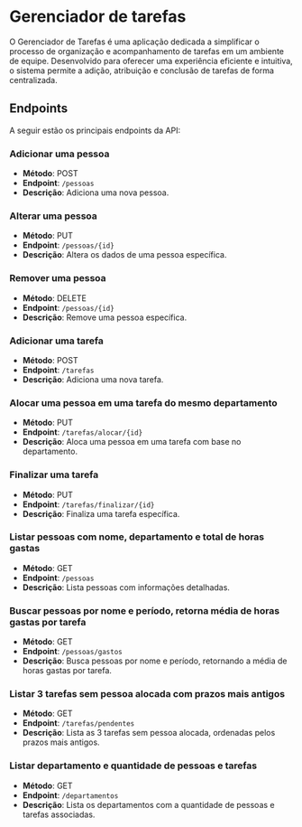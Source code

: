 # Gerenciador de tarefas

O Gerenciador de Tarefas é uma aplicação dedicada a 
simplificar o processo de organização e acompanhamento de tarefas em um ambiente de equipe. 
Desenvolvido para oferecer uma experiência eficiente e intuitiva, 
o sistema permite a adição, atribuição e conclusão de tarefas de forma centralizada.

## Endpoints

A seguir estão os principais endpoints da API:

### Adicionar uma pessoa

- **Método**: POST
- **Endpoint**: `/pessoas`
- **Descrição**: Adiciona uma nova pessoa.

### Alterar uma pessoa

- **Método**: PUT
- **Endpoint**: `/pessoas/{id}`
- **Descrição**: Altera os dados de uma pessoa específica.

### Remover uma pessoa

- **Método**: DELETE
- **Endpoint**: `/pessoas/{id}`
- **Descrição**: Remove uma pessoa específica.

### Adicionar uma tarefa

- **Método**: POST
- **Endpoint**: `/tarefas`
- **Descrição**: Adiciona uma nova tarefa.

### Alocar uma pessoa em uma tarefa do mesmo departamento

- **Método**: PUT
- **Endpoint**: `/tarefas/alocar/{id}`
- **Descrição**: Aloca uma pessoa em uma tarefa com base no departamento.

### Finalizar uma tarefa

- **Método**: PUT
- **Endpoint**: `/tarefas/finalizar/{id}`
- **Descrição**: Finaliza uma tarefa específica.

### Listar pessoas com nome, departamento e total de horas gastas

- **Método**: GET
- **Endpoint**: `/pessoas`
- **Descrição**: Lista pessoas com informações detalhadas.

### Buscar pessoas por nome e período, retorna média de horas gastas por tarefa

- **Método**: GET
- **Endpoint**: `/pessoas/gastos`
- **Descrição**: Busca pessoas por nome e período, retornando a média de horas gastas por tarefa.

### Listar 3 tarefas sem pessoa alocada com prazos mais antigos

- **Método**: GET
- **Endpoint**: `/tarefas/pendentes`
- **Descrição**: Lista as 3 tarefas sem pessoa alocada, ordenadas pelos prazos mais antigos.

### Listar departamento e quantidade de pessoas e tarefas

- **Método**: GET
- **Endpoint**: `/departamentos`
- **Descrição**: Lista os departamentos com a quantidade de pessoas e tarefas associadas.
